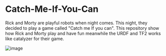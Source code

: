 # Catch-Me-If-You-Can
Rick and Morty are playful robots when night comes. This night, they decided to play a game called "Catch me If you can". 
This repository show how Rick and Morty play and have fun meanwhile the URDF and TF2 works like catalyzer for their game.

![image](https://github.com/Combuster54/Catch-Me-If-You-Can/assets/98191055/dd851bee-7734-4cde-9c25-33c3707a0434)


